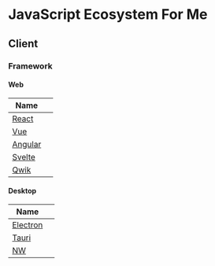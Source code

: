 # JavaScript Ecosystem For Me
## Client
### Framework
#### Web
| Name  |  |
| ------------- | ------------- |
| [React](https://react.dev/) |   |
| [Vue](https://vuejs.org/)  |   |
| [Angular](https://angular.dev/)  |   |
| [Svelte](https://svelte.dev/)  |   |
| [Qwik](https://qwik.dev/)  |   |

#### Desktop
| Name  |  |
| ------------- | ------------- |
| [Electron](https://www.electronjs.org/) |   |
| [Tauri](https://tauri.app/)  |   |
| [NW](https://nwjs.io/)  |   |